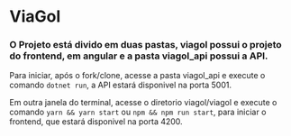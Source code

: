# ViaGol

### O Projeto está divido em duas pastas, viagol possui o projeto do frontend, em angular e a pasta viagol_api possui a API.

Para iniciar, após o fork/clone, acesse a pasta viagol_api e execute o comando `dotnet run`, a API estará disponivel na porta 5001.

Em outra janela do terminal, acesse o diretorio viagol/viagol e execute o comando `yarn && yarn start` ou `npm && npm run start`, para iniciar o frontend, que estará disponivel na porta 4200.
